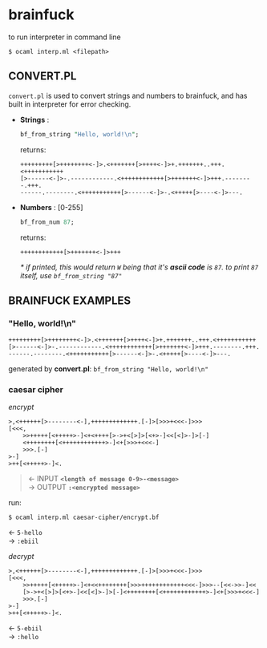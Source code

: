 # brainfuck

to run interpreter in command line
```
$ ocaml interp.ml <filepath>
```
## CONVERT.PL
`convert.pl`
is used to convert strings and numbers to brainfuck, and has built in interpreter for error checking.  

- **Strings**  :

    ```perl
    bf_from_string "Hello, world!\n";  
    ```
    returns:
    ```brainfuck
    +++++++++[>++++++++<-]>.<+++++++[>++++<-]>+.+++++++..+++.<+++++++++++
    [>------<-]>-.------------.<++++++++++++[>+++++++<-]>+++.--------.+++.
    ------.--------.<+++++++++++[>------<-]>-.<+++++[>----<-]>---.
    ```
- **Numbers**  : [0-255]
    ```perl
    bf_from_num 87;  
    ```
    returns:
    ```brainfuck
    ++++++++++++[>+++++++<-]>+++
    ```
    *\* if printed, this would return `W` being that it's **ascii code** is `87`. to print `87` itself, use `bf_from_string "87"`*


## BRAINFUCK EXAMPLES

### "Hello, world!\n"
```brainfuck
+++++++++[>++++++++<-]>.<+++++++[>++++<-]>+.+++++++..+++.<+++++++++++
[>------<-]>-.------------.<++++++++++++[>+++++++<-]>+++.--------.+++.
------.--------.<+++++++++++[>------<-]>-.<+++++[>----<-]>---.
```
generated by **convert.pl**: `bf_from_string "Hello, world!\n"`  

### caesar cipher
*encrypt*    
```brainfuck
>,<++++++[>--------<-],+++++++++++++.[-]>[>>>+<<<-]>>>
[<<<,
    >>+++++[<+++++>-]<+<++++[>->+<[>]>[<+>-]<<[<]>-]>[-]
    <++++++++[<++++++++++++>-]<+[>>>+<<<-]
    >>>.[-]
>-]
>++[<+++++>-]<.
```
> &larr; INPUT **`<length of message 0-9>-<message>`**  
&rarr; OUTPUT  **`:<encrypted message>`**

run:
```
$ ocaml interp.ml caesar-cipher/encrypt.bf
```
&larr; `5-hello`  
&rarr; `:ebiil`

*decrypt*
```brainfuck
>,<++++++[>--------<-],+++++++++++++.[-]>[>>>+<<<-]>>>
[<<<,
    >>+++++[<+++++>-]<+<<++++++++[>>>++++++++++++<<<-]>>>--[<<->>-]<<
    [>->+<[>]>[<+>-]<<[<]>-]>[-]<++++++++[<++++++++++++>-]<+[>>>+<<<-]
    >>>.[-]
>-]
>++[<+++++>-]<.
```
&larr; `5-ebiil`  
&rarr; `:hello`
